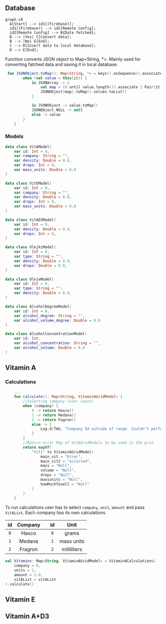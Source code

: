 ## Database

``` mermaid
graph LR
  A[Start] --> id1[(Firebase)];
  id1[(Firebase)] --> id2[Remote Config];
  id2[Remote Config] --> B{Data fetched};
  B --> |Yes| C[Convert data];
  B --> |No| E[End];
  C --> D[Insert data to local database];
  D --> E[End];    
```

Function converts JSON object to Map<String, *>. Mainly used for converting fatched data and saving
it in local database.

``` kotlin title="ImportData.kt"
 fun JSONObject.toMap(): Map<String, *> = keys().asSequence().associateWith {
        when (val value = this[it]) {
            is JSONArray -> {
                val map = (0 until value.length()).associate { Pair(it.toString(), value[it]) }
                JSONObject(map).toMap().values.toList()
            }

            is JSONObject -> value.toMap()
            JSONObject.NULL -> null
            else -> value
        }
    }

```

### Models

``` kotlin title="VitAModel.kt"
data class VitAModel(
    var id: Int = 0,
    var company: String = "",
    var density: Double = 0.0,
    var drops: Int = 0,
    var mass_units: Double = 0.0
)

```

``` kotlin title="VitEModel.kt"
data class VitEModel(
    var id: Int = 0,
    var company: String = "",
    var density: Double = 0.0,
    var drops: Int = 0,
    var mass_units: Double = 0.0
)

```

``` kotlin title="VitAD3Model.kt"
data class VitAD3Model(
    var id: Int = 0,
    var density: Double = 0.0,
    var drops: Int = 0,
)
```

``` kotlin title="OlejkiModel.kt"
data class OlejkiModel(
    var id: Int = 0,
    var type: String = "",
    var density: Double = 0.0,
    var drops: Double = 0.0,
)

```

``` kotlin title="OlejeModel.kt"
data class OlejeModel(
    var id: Int = 0,
    var type: String = "",
    var density: Double = 0.0,
)
```

```kotlin title="AlcoholDegreeModel.kt"
data class AlcoholDegreeModel(
    var id: Int = 0,
    var alcohol_degree: String = "",
    var alcohol_volume_degree: Double = 0.0
)

```

```kotlin title="AlcoholConcentrationModel.kt"
data class AlcoholConcentrationModel(
    var id: Int,
    var alcohol_concentration: String = "",
    var alcohol_volume: Double = 0.0
)
```

## Vitamin A

### Calculations

``` kotlin title="VitACalculations.kt"
    ...
    fun calculate(): Map<String, VitaminAGridModel> {
        //Selecting company (user input)
        when (company) {
            0 -> return Hasco()
            1 -> return Medana()
            2 -> return Fagron()
            else -> {
                Log.d(TAG, "Company Id outside of range. Couldn't perform calculations")
            }
        }
        //Return error Map of VitAGridModels to be used in the grid
        return mapOf(
            "Vit1" to VitaminAGridModel(
                main_vit = "Error",
                main_vit2 = "occurred",
                mass = "Null",
                volume = "Null",
                drops = "Null",
                massunits = "Null",
                howMuchTosell = "Null"
            )
        )
    }
```

To run calculations user has to select `company`, `unit`, `amount` and pass `VitAList`. Each company
has its own calculations

| id | Company | | id | Unit |     
| :--:| :-------:| --- | :--: | :---------: |    
| `0` | Hasco | | `0`  | grams |
| `1` | Medana | | `1`  | mass units |
| `2` | Fragron | | `2`  | milliliters |

```kotlin 
val Vitamins: Map<String, VitaminAGridModel> = VitaminACalculations(
    company = 0, 
    units = 1,
    amount = 1.0,
    vitAList = vitAList
).calculate()
```

## Vitamin E

## Vitamin A+D3

